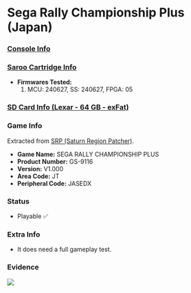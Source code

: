 # Sega Rally Championship Plus (Japan)

### [Console Info](../../../../Info/Consoles/VA13/README.md)

### [Saroo Cartridge Info](../../../../Info/Cartridges/GuangzhouSanStarOnlineShop/1.6/README.md)

- <b>Firmwares Tested:</b>
  1. MCU: 240627, SS: 240627, FPGA: 05

### [SD Card Info (Lexar - 64 GB - exFat)](../../../../Info/SdCards/Lexar/64GB/exfat/README.md)

### Game Info

Extracted from [SRP (Saturn Region Patcher)](https://segaxtreme.net/resources/saturn-region-patcher.81/download).

- <b>Game Name:</b> SEGA RALLY CHAMPIONSHIP PLUS
- <b>Product Number:</b> GS-9116
- <b>Version:</b> V1.000
- <b>Area Code:</b> JT
- <b>Peripheral Code:</b> JASEDX

### Status

- Playable :white_check_mark:

### Extra Info

- It does need a full gameplay test.

### Evidence

[![](https://img.youtube.com/vi/LOpQ_1oeg6M/0.jpg)](https://www.youtube.com/watch?v=LOpQ_1oeg6M)
